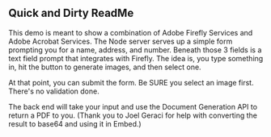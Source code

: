 ## Quick and Dirty ReadMe

This demo is meant to show a combination of Adobe Firefly Services and Adobe Acrobat Services. The Node server serves up a simple form prompting you for a name, address, and number. Beneath those 3 fields is a text field prompt that integrates with Firefly. The idea is, you type something in, hit the button to generate images, and then select one.

At that point, you can submit the form. Be SURE you select an image first. There's no validation done.

The back end will take your input and use the Document Generation API to return a PDF to you. (Thank you to Joel Geraci for help with converting the result to base64 and using it in Embed.)

